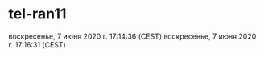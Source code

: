 # tel-ran11
воскресенье,  7 июня 2020 г. 17:14:36 (CEST)
воскресенье,  7 июня 2020 г. 17:16:31 (CEST)
